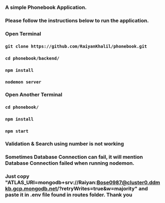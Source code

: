 ### A simple Phonebook Application.
### Please follow the instructions below to run the application.

### Open Terminal
### `git clone https://github.com/RaiyanKhalil/phonebook.git`
### `cd phonebook/backend/`
### `npm install`
### `nodemon server`
### Open Another Terminal
### `cd phonebook/`
### `npm install`
### `npm start`

### Validation & Search using number is not working

### Sometimes Database Connection can fail, it will mention Database Connection failed when running nodemon. 
### Just copy "ATLAS_URI=mongodb+srv://Raiyan:Bose0987@cluster0.ddmkb.gcp.mongodb.net/<dbname>?retryWrites=true&w=majority" and paste it in .env file found in routes folder. Thank you
